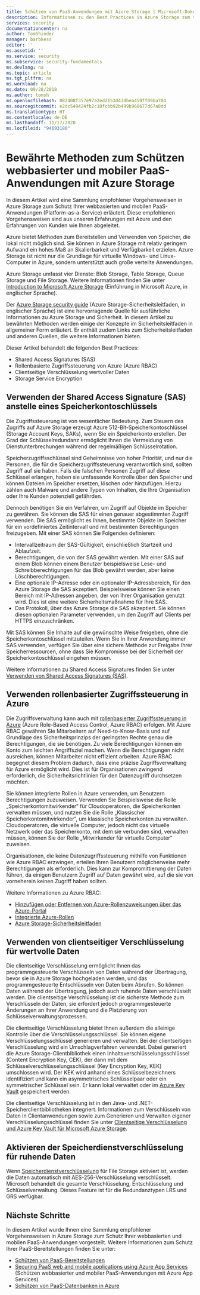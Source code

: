 ```yaml
---
title: Schützen von PaaS-Anwendungen mit Azure Storage | Microsoft-Dokumentation
description: Informationen zu den Best Practices in Azure Storage zum Schutz Ihrer webbasierten und mobilen PaaS-Anwendungen.
services: security
documentationcenter: na
author: TomShinder
manager: barbkess
editor: ''
ms.assetid: ''
ms.service: security
ms.subservice: security-fundamentals
ms.devlang: na
ms.topic: article
ms.tgt_pltfrm: na
ms.workload: na
ms.date: 09/28/2018
ms.author: tomsh
ms.openlocfilehash: 082408f357e97a2ed2153d43dbea459ff09ba704
ms.sourcegitcommit: e2dc549424fb2c10fcbb92b499b960677d67a8dd
ms.translationtype: HT
ms.contentlocale: de-DE
ms.lasthandoff: 11/17/2020
ms.locfileid: "94693180"
---
```

# <a name="best-practices-for-securing-paas-web-and-mobile-applications-using-azure-storage"></a>Bewährte Methoden zum Schützen webbasierter und mobiler PaaS-Anwendungen mit Azure Storage
In diesem Artikel wird eine Sammlung empfohlener Vorgehensweisen in Azure Storage zum Schutz Ihrer webbasierten und mobilen PaaS-Anwendungen (Platform-as-a-Service) erläutert. Diese empfohlenen Vorgehensweisen sind aus unseren Erfahrungen mit Azure und den Erfahrungen von Kunden wie Ihnen abgeleitet.

Azure bietet Methoden zum Bereitstellen und Verwenden von Speicher, die lokal nicht möglich sind. Sie können in Azure Storage mit relativ geringem Aufwand ein hohes Maß an Skalierbarkeit und Verfügbarkeit erzielen. Azure Storage ist nicht nur die Grundlage für virtuelle Windows- und Linux-Computer in Azure, sondern unterstützt auch große verteilte Anwendungen.

Azure Storage umfasst vier Dienste: Blob Storage, Table Storage, Queue Storage und File Storage. Weitere Informationen finden Sie unter [Introduction to Microsoft Azure Storage](../../storage/common/storage-introduction.md) (Einführung in Microsoft Azure, in englischer Sprache).

Der [Azure Storage security guide](../../storage/blobs/security-recommendations.md) (Azure Storage-Sicherheitsleitfaden, in englischer Sprache) ist eine hervorragende Quelle für ausführliche Informationen zu Azure Storage und Sicherheit. In diesem Artikel zu bewährten Methoden werden einige der Konzepte im Sicherheitsleitfaden in allgemeiner Form erläutert. Er enthält zudem Links zum Sicherheitsleitfaden und anderen Quellen, die weitere Informationen bieten.

Dieser Artikel behandelt die folgenden Best Practices:

- Shared Access Signatures (SAS)
- Rollenbasierte Zugriffssteuerung von Azure (Azure RBAC)
- Clientseitige Verschlüsselung wertvoller Daten
- Storage Service Encryption


## <a name="use-a-shared-access-signature-instead-of-a-storage-account-key"></a>Verwenden der Shared Access Signature (SAS) anstelle eines Speicherkontoschlüssels
Die Zugriffssteuerung ist von wesentlicher Bedeutung. Zum Steuern des Zugriffs auf Azure Storage erzeugt Azure 512-Bit-Speicherkontoschlüssel (Storage Account Keys, SAKs), wenn Sie ein Speicherkonto erstellen. Der Grad der Schlüsselredundanz ermöglicht Ihnen die Vermeidung von Dienstunterbrechungen während der regelmäßigen Schlüsselrotation. 

Speicherzugriffsschlüssel sind Geheimnisse von hoher Priorität, und nur die Personen, die für die Speicherzugriffssteuerung verantwortlich sind, sollten Zugriff auf sie haben. Falls die falschen Personen Zugriff auf diese Schlüssel erlangen, haben sie umfassende Kontrolle über den Speicher und können Dateien im Speicher ersetzen, löschen oder hinzufügen. Hierzu zählen auch Malware und andere Typen von Inhalten, die Ihre Organisation oder Ihre Kunden potenziell gefährden.

Dennoch benötigen Sie ein Verfahren, um Zugriff auf Objekte im Speicher zu gewähren. Sie können die SAS für einen genauer abgestimmten Zugriff verwenden. Die SAS ermöglicht es Ihnen, bestimmte Objekte im Speicher für ein vordefiniertes Zeitintervall und mit bestimmten Berechtigungen freizugeben. Mit einer SAS können Sie Folgendes definieren:

- Intervallzeitraum der SAS-Gültigkeit, einschließlich Startzeit und Ablaufzeit.
- Berechtigungen, die von der SAS gewährt werden. Mit einer SAS auf einem Blob können einem Benutzer beispielsweise Lese- und Schreibberechtigungen für das Blob gewährt werden, aber keine Löschberechtigungen.
- Eine optionale IP-Adresse oder ein optionaler IP-Adressbereich, für den Azure Storage die SAS akzeptiert. Beispielsweise können Sie einen Bereich mit IP-Adressen angeben, der von Ihrer Organisation genutzt wird. Dies ist eine weitere Sicherheitsmaßnahme für Ihre SAS.
- Das Protokoll, über das Azure Storage die SAS akzeptiert. Sie können diesen optionalen Parameter verwenden, um den Zugriff auf Clients per HTTPS einzuschränken.

Mit SAS können Sie Inhalte auf die gewünschte Weise freigeben, ohne die Speicherkontoschlüssel mitzuteilen. Wenn Sie in Ihrer Anwendung immer SAS verwenden, verfügen Sie über eine sichere Methode zur Freigabe Ihrer Speicherressourcen, ohne dass Sie Kompromisse bei der Sicherheit der Speicherkontoschlüssel eingehen müssen.

Weitere Informationen zu Shared Access Signatures finden Sie unter [Verwenden von Shared Access Signatures (SAS)](../../storage/common/storage-sas-overview.md). 

## <a name="use-azure-role-based-access-control"></a>Verwenden rollenbasierter Zugriffssteuerung in Azure
Die Zugriffsverwaltung kann auch mit [rollenbasierter Zugriffssteuerung in Azure](../../role-based-access-control/overview.md) (Azure Role-Based Access Control, Azure RBAC) erfolgen. Mit Azure RBAC gewähren Sie Mitarbeitern auf Need-to-Know-Basis und auf Grundlage des Sicherheitsprinzips der geringsten Rechte genau die Berechtigungen, die sie benötigen. Zu viele Berechtigungen können ein Konto zum leichten Angriffsziel machen. Wenn die Berechtigungen nicht ausreichen, können Mitarbeiter nicht effizient arbeiten. Azure RBAC begegnet diesem Problem dadurch, dass eine präzise Zugriffsverwaltung für Azure ermöglicht wird. Dies ist für Organisationen zwingend erforderlich, die Sicherheitsrichtlinien für den Datenzugriff durchsetzen möchten.

Sie können integrierte Rollen in Azure verwenden, um Benutzern Berechtigungen zuzuweisen. Verwenden Sie Beispielsweise die Rolle „Speicherkontomitwirkender“ für Cloudoperatoren, die Speicherkonten verwalten müssen, und nutzen Sie die Rolle „Klassischer Speicherkontomitwirkender“, um klassische Speicherkonten zu verwalten. Cloudoperatoren, die virtuelle Computer, jedoch nicht das virtuelle Netzwerk oder das Speicherkonto, mit dem sie verbunden sind, verwalten müssen, können Sie der Rolle „Mitwirkender für virtuelle Computer“ zuweisen.

Organisationen, die keine Datenzugriffssteuerung mithilfe von Funktionen wie Azure RBAC erzwingen, erteilen Ihren Benutzern möglicherweise mehr Berechtigungen als erforderlich. Dies kann zur Kompromittierung der Daten führen, da einigen Benutzern Zugriff auf Daten gewährt wird, auf die sie von vorneherein keinen Zugriff haben sollten.

Weitere Informationen zu Azure RBAC:

- [Hinzufügen oder Entfernen von Azure-Rollenzuweisungen über das Azure-Portal](../../role-based-access-control/role-assignments-portal.md)
- [Integrierte Azure-Rollen](../../role-based-access-control/built-in-roles.md)
- [Azure Storage-Sicherheitsleitfaden](../../storage/blobs/security-recommendations.md) 

## <a name="use-client-side-encryption-for-high-value-data"></a>Verwenden von clientseitiger Verschlüsselung für wertvolle Daten
Die clientseitige Verschlüsselung ermöglicht Ihnen das programmgesteuerte Verschlüsseln von Daten während der Übertragung, bevor sie in Azure Storage hochgeladen werden, und das programmgesteuerte Entschlüsseln von Daten beim Abrufen. So können Daten während der Übertragung, jedoch auch ruhende Daten verschlüsselt werden. Die clientseitige Verschlüsselung ist die sicherste Methode zum Verschlüsseln der Daten, sie erfordert jedoch programmgesteuerte Änderungen an Ihrer Anwendung und die Platzierung von Schlüsselverwaltungsprozessen.

Die clientseitige Verschlüsselung bietet Ihnen außerdem die alleinige Kontrolle über die Verschlüsselungsschlüssel. Sie können eigene Verschlüsselungsschlüssel generieren und verwalten. Bei der clientseitigen Verschlüsselung wird ein Umschlagverfahren verwendet. Dabei generiert die Azure Storage-Clientbibliothek einen Inhaltsverschlüsselungsschlüssel (Content Encryption Key, CEK), der dann mit dem Schlüsselverschlüsselungsschlüssel (Key Encryption Key, KEK) umschlossen wird. Der KEK wird anhand eines Schlüsselbezeichners identifiziert und kann ein asymmetrisches Schlüsselpaar oder ein symmetrischer Schlüssel sein. Er kann lokal verwaltet oder im [Azure Key Vault](../../key-vault/general/overview.md) gespeichert werden.

Die clientseitige Verschlüsselung ist in den Java- und .NET-Speicherclientbibliotheken integriert. Informationen zum Verschlüsseln von Daten in Clientanwendungen sowie zum Generieren und Verwalten eigener Verschlüsselungsschlüssel finden Sie unter [Clientseitige Verschlüsselung und Azure Key Vault für Microsoft Azure Storage](../../storage/common/storage-client-side-encryption.md).

## <a name="enable-storage-service-encryption-for-data-at-rest"></a>Aktivieren der Speicherdienstverschlüsselung für ruhende Daten
Wenn [Speicherdienstverschlüsselung](../../storage/common/storage-service-encryption.md) für File Storage aktiviert ist, werden die Daten automatisch mit AES-256-Verschlüsselung verschlüsselt. Microsoft behandelt die gesamte Verschlüsselung, Entschlüsselung und Schlüsselverwaltung. Dieses Feature ist für die Redundanztypen LRS und GRS verfügbar.

## <a name="next-steps"></a>Nächste Schritte

In diesem Artikel wurde Ihnen eine Sammlung empfohlener Vorgehensweisen in Azure Storage zum Schutz Ihrer webbasierten und mobilen PaaS-Anwendungen vorgestellt. Weitere Informationen zum Schutz Ihrer PaaS-Bereitstellungen finden Sie unter:

- [Schützen von PaaS-Bereitstellungen](paas-deployments.md)
- [Securing PaaS web and mobile applications using Azure App Services](paas-applications-using-app-services.md) (Schützen webbasierter und mobiler PaaS-Anwendungen mit Azure App Services)
- [Schützen von PaaS-Datenbanken in Azure](paas-applications-using-sql.md)